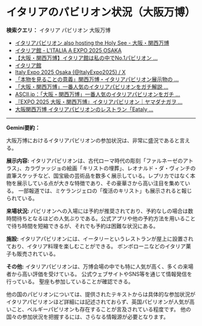 # イタリアのパビリオン状況（大阪万博）

**検索クエリ：** イタリア パビリオン 大阪万博

- [イタリアパビリオン also hosting the Holy See - 大阪・関西万博](https://www.expo2025.or.jp/official-participant/italy/)
- [イタリア館 - L'ITALIA A EXPO 2025 OSAKA](https://www.italyexpo2025osaka.it/ja/itariaguan)
- [【大阪・関西万博】イタリア館は私の中でNo.1パビリオン ...](https://yukonosuke.com/entry/osaka_banpaku_italy)
- [イタリア館](https://www.italyexpo2025osaka.it/ja)
- [Italy Expo 2025 Osaka (@ItalyExpo2025) / X](https://x.com/italyexpo2025?lang=ja)
- [「本物を見ることの意義」関西万博・イタリアパビリオン展示物の ...](https://news.yahoo.co.jp/articles/1f095a575d9b62fd1c0049dfde65292399461d75)
- [「大阪・関西万博」一番人気のイタリアパビリオンをガチ解説 ...](https://lovewalker.jp/elem/000/004/268/4268276/)
- [ASCII.jp：「大阪・関西万博」一番人気のイタリアパビリオンをガチ ...](https://ascii.jp/elem/000/004/268/4268276/)
- [『EXPO 2025 大阪・関西万博』イタリアパビリオン｜ヤマダナガヲ ...](https://note.com/yamada_tourist/n/n8e18f9e7de68)
- [大阪関西万博 イタリアパビリオンのレストラン「Eataly ...](https://ameblo.jp/mycalmania/entry-12897623674.html)


---

**Gemini要約：**

大阪万博におけるイタリアパビリオンの参加状況は、非常に盛況であると言える。

**展示内容:**  イタリアパビリオンは、古代ローマ時代の彫刻「ファルネーゼのアトラス」、カラヴァッジョの絵画「キリストの埋葬」、レオナルド・ダ・ヴィンチの直筆スケッチなど、国宝級の芸術品を数多く展示している。レプリカではなく本物を展示している点が大きな特徴であり、その豪華さから高い注目を集めている。  一部報道では、ミケランジェロの「復活のキリスト」も展示されると報じられている。

**来場状況:**  パビリオンへの入場には予約が推奨されており、予約なしの場合は数時間待ちとなるほどの人気ぶりである。公式アプリや他の予約方法を用いることで待ち時間を短縮できるが、それでも予約は困難な状況にある。

**施設:** イタリアパビリオンには、イータリーというレストランが屋上に設置されており、イタリア料理を楽しむことができる。  ボンボローニなどのイタリア菓子も販売されている。

**その他:** イタリアパビリオンは、万博会場の中でも特に人気が高く、多くの来場者から高い評価を受けている。  公式ウェブサイトやSNS等を通じて情報発信を行っている。  聖座も参加していることが確認できる。


他の国のパビリオンについては、提供されたテキストからは具体的な参加状況がイタリアパビリオンほど詳細には記述されておらず、英国パビリオンが人気が高いこと、ベルギーパビリオンも存在することが言及されている程度です。  他の国々の参加状況を把握するには、さらなる情報源が必要となります。

